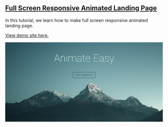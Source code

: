 ## [Full Screen Responsive Animated Landing Page](https://www.youtube.com/watch?v=myZZ9YF2pqs)

In this tutorial, we learn how to make full screen responsive animated landing page.

[View demo site here.](https://webdevtuts.github.io/fullscreen_responsive_animated_landing_page/)

![Preview](screenshot.jpg)
